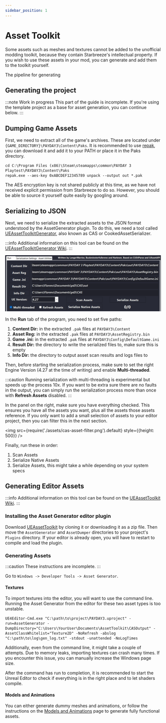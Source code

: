 ```yaml
---
sidebar_position: 1
---
```


# Asset Toolkit
Some assets such as meshes and textures cannot be added to the unofficial modding toolkit<!-- TODO: add link when available -->,
because they contain Starbreeze's intellectual property.
If you wish to use these assets in your mod, you can generate and add them to the toolkit yourself.

The pipeline for generating 

## Generating the project
<!-- guide on generating headers and uproject -->
:::note Work in progress
This part of the guide is incomplete.
If you're using the template project as a base for asset generation, you can continue below.
:::

## Dumping Game Assets 
First, we need to extract all of the game's archives.
These are located under `{GAME_DIRECTORY}\PAYDAY3\Content\Paks`.
It is recommended to use [repak](https://github.com/trumank/repak),
you can download it and add it to your PATH or place it in the Paks directory.

```shell
cd C:\Program Files (x86)\Steam\steamapps\common\PAYDAY 3 Playtest\PAYDAY3\Content\Paks
repak.exe --aes-key 0xABCDEF12345789 unpack --output out *.pak
```

The AES encryption key is not shared publicly at this time,
as we have not received explicit permission from Starbreeze to do so.
However, you should be able to source it yourself quite easily by googling around.

## Serializing to JSON
Next, we need to serialize the extracted assets to the JSON format understood by the AssetGenerator plugin.
To do this, we need a tool called [UEAssetToolkitGenerator](https://github.com/LongerWarrior/UEAssetToolkitGenerator),
also known as CAS or CookedAssetSerializer.

:::info
Additional information on this tool can be found on the [UEAssetToolkitGenerator Wiki](https://github.com/LongerWarrior/UEAssetToolkitGenerator/wiki).
:::

![Cooked Asset Serializer main settings](assets/cas-main-settings.png)

In the **Run** tab of the program, you need to set five paths:
1. **Content Dir:** in the extracted `.pak` files at `PAYDAY3\Content`
2. **Asset Reg:** in the extracted `.pak` files at `PAYDAY3\AssetRegistry.bin`
3. **Game .ini:** in the extracted `.pak` files at `PAYDAY3\Config\DefaultGame.ini`
4. **Result Dir:** the directory to write the serialized files to, make sure this is empty
5. **Info Dir:** the directory to output asset scan results and logs files to

Then, before starting the serialization process,
make sure to set the right Engine Version (4.27 at the time of writing)
and enable **Multi-threaded**.

:::caution
Running serialization with multi-threading is experimental but speeds up the process 10x.
If you want to be extra sure there are no faults in the output,
you can simply run the serialization process more than once with **Refresh Assets** disabled.
:::

In the panel on the right, make sure you have everything checked.
This ensures you have all the assets you want, plus all the assets those assets reference.
If you only want to add a small selection of assets to your editor project,
then you can filter this in the next section.

<img src={require('./assets/cas-asset-filter.png').default} style={{height: 500}} />

Finally, run these in order:
1. Scan Assets
2. Serialize Native Assets
3. Serialize Assets, this might take a while depending on your system specs

## Generating Editor Assets
:::info
Additional information on this tool can be found on the [UEAssetToolkit Wiki](https://github.com/LongerWarrior/UEAssetToolkitGenerator/wiki).
:::

### Installing the Asset Generator editor plugin
Download [UEAssetToolkit](https://github.com/Buckminsterfullerene02/UEAssetToolkit-Fixes)
by cloning it or downloading it as a zip file.
Then move the `AssetGenerator` and `AssetDumper` directories to your project's `Plugins` directory.
If your editor is already open, you will have to restart to compile and load the plugin.

### Generating Assets
:::caution
These instructions are incomplete.
:::

Go to `Windows -> Developer Tools -> Asset Generator`.

#### Textures
To import textures into the editor, you will want to use the command line.
Running the Asset Generator from the editor for these two asset types is too unstable.

```shell
UE4Editor-Cmd.exe "C:\path\to\project\PAYDAY3.uproject" -run=AssetGenerator -DumpDirectory="C:\Users\YourUser\Documents\AssetToolkit\CASOutput" -AssetClassWhitelist="Texture2D" -NoRefresh -abslog "C:\path\to\log\gen_log.txt" -stdout -unattended -NoLogTimes
```

Additionally, even from the command line, it might take a couple of attempts.
Due to memory leaks, importing textures can crash many times.
If you encounter this issue, you can manually increase the Windows page size.

After the command has run to completion, it is recommended to start the Unreal Editor
to check if everything is in the right place and to let shaders compile.

#### Models and Animations
You can either generate dummy meshes and animations,
or follow the instructions on the [Models and Animations](models) page
to generate fully functional assets.
